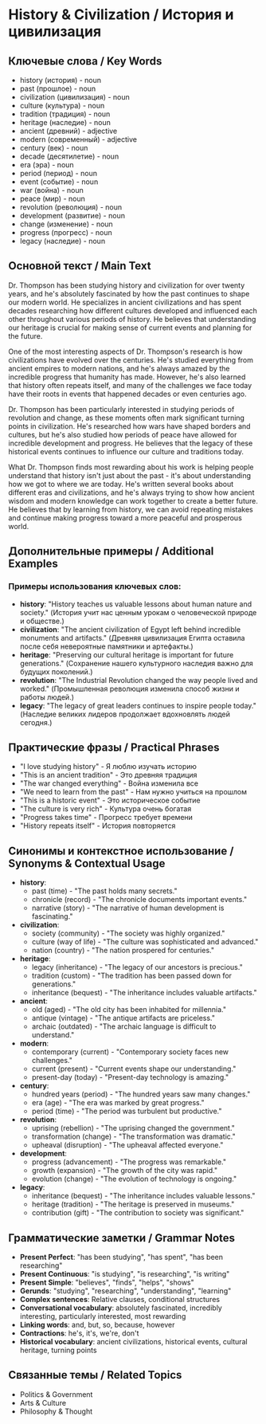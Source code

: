 # History & Civilization / История и цивилизация

## Ключевые слова / Key Words
- history (история) - noun
- past (прошлое) - noun
- civilization (цивилизация) - noun
- culture (культура) - noun
- tradition (традиция) - noun
- heritage (наследие) - noun
- ancient (древний) - adjective
- modern (современный) - adjective
- century (век) - noun
- decade (десятилетие) - noun
- era (эра) - noun
- period (период) - noun
- event (событие) - noun
- war (война) - noun
- peace (мир) - noun
- revolution (революция) - noun
- development (развитие) - noun
- change (изменение) - noun
- progress (прогресс) - noun
- legacy (наследие) - noun

## Основной текст / Main Text

Dr. Thompson has been studying history and civilization for over twenty years, and he's absolutely fascinated by how the past continues to shape our modern world. He specializes in ancient civilizations and has spent decades researching how different cultures developed and influenced each other throughout various periods of history. He believes that understanding our heritage is crucial for making sense of current events and planning for the future.

One of the most interesting aspects of Dr. Thompson's research is how civilizations have evolved over the centuries. He's studied everything from ancient empires to modern nations, and he's always amazed by the incredible progress that humanity has made. However, he's also learned that history often repeats itself, and many of the challenges we face today have their roots in events that happened decades or even centuries ago.

Dr. Thompson has been particularly interested in studying periods of revolution and change, as these moments often mark significant turning points in civilization. He's researched how wars have shaped borders and cultures, but he's also studied how periods of peace have allowed for incredible development and progress. He believes that the legacy of these historical events continues to influence our culture and traditions today.

What Dr. Thompson finds most rewarding about his work is helping people understand that history isn't just about the past - it's about understanding how we got to where we are today. He's written several books about different eras and civilizations, and he's always trying to show how ancient wisdom and modern knowledge can work together to create a better future. He believes that by learning from history, we can avoid repeating mistakes and continue making progress toward a more peaceful and prosperous world.

## Дополнительные примеры / Additional Examples

### Примеры использования ключевых слов:
- **history**: "History teaches us valuable lessons about human nature and society." (История учит нас ценным урокам о человеческой природе и обществе.)
- **civilization**: "The ancient civilization of Egypt left behind incredible monuments and artifacts." (Древняя цивилизация Египта оставила после себя невероятные памятники и артефакты.)
- **heritage**: "Preserving our cultural heritage is important for future generations." (Сохранение нашего культурного наследия важно для будущих поколений.)
- **revolution**: "The Industrial Revolution changed the way people lived and worked." (Промышленная революция изменила способ жизни и работы людей.)
- **legacy**: "The legacy of great leaders continues to inspire people today." (Наследие великих лидеров продолжает вдохновлять людей сегодня.)

## Практические фразы / Practical Phrases

- "I love studying history" - Я люблю изучать историю
- "This is an ancient tradition" - Это древняя традиция
- "The war changed everything" - Война изменила все
- "We need to learn from the past" - Нам нужно учиться на прошлом
- "This is a historic event" - Это историческое событие
- "The culture is very rich" - Культура очень богатая
- "Progress takes time" - Прогресс требует времени
- "History repeats itself" - История повторяется

## Синонимы и контекстное использование / Synonyms & Contextual Usage

- **history**: 
  - past (time) - "The past holds many secrets."
  - chronicle (record) - "The chronicle documents important events."
  - narrative (story) - "The narrative of human development is fascinating."
- **civilization**: 
  - society (community) - "The society was highly organized."
  - culture (way of life) - "The culture was sophisticated and advanced."
  - nation (country) - "The nation prospered for centuries."
- **heritage**: 
  - legacy (inheritance) - "The legacy of our ancestors is precious."
  - tradition (custom) - "The tradition has been passed down for generations."
  - inheritance (bequest) - "The inheritance includes valuable artifacts."
- **ancient**: 
  - old (aged) - "The old city has been inhabited for millennia."
  - antique (vintage) - "The antique artifacts are priceless."
  - archaic (outdated) - "The archaic language is difficult to understand."
- **modern**: 
  - contemporary (current) - "Contemporary society faces new challenges."
  - current (present) - "Current events shape our understanding."
  - present-day (today) - "Present-day technology is amazing."
- **century**: 
  - hundred years (period) - "The hundred years saw many changes."
  - era (age) - "The era was marked by great progress."
  - period (time) - "The period was turbulent but productive."
- **revolution**: 
  - uprising (rebellion) - "The uprising changed the government."
  - transformation (change) - "The transformation was dramatic."
  - upheaval (disruption) - "The upheaval affected everyone."
- **development**: 
  - progress (advancement) - "The progress was remarkable."
  - growth (expansion) - "The growth of the city was rapid."
  - evolution (change) - "The evolution of technology is ongoing."
- **legacy**: 
  - inheritance (bequest) - "The inheritance includes valuable lessons."
  - heritage (tradition) - "The heritage is preserved in museums."
  - contribution (gift) - "The contribution to society was significant."

## Грамматические заметки / Grammar Notes

- **Present Perfect**: "has been studying", "has spent", "has been researching"
- **Present Continuous**: "is studying", "is researching", "is writing"
- **Present Simple**: "believes", "finds", "helps", "shows"
- **Gerunds**: "studying", "researching", "understanding", "learning"
- **Complex sentences**: Relative clauses, conditional structures
- **Conversational vocabulary**: absolutely fascinated, incredibly interesting, particularly interested, most rewarding
- **Linking words**: and, but, so, because, however
- **Contractions**: he's, it's, we're, don't
- **Historical vocabulary**: ancient civilizations, historical events, cultural heritage, turning points

## Связанные темы / Related Topics

- Politics & Government
- Arts & Culture
- Philosophy & Thought
